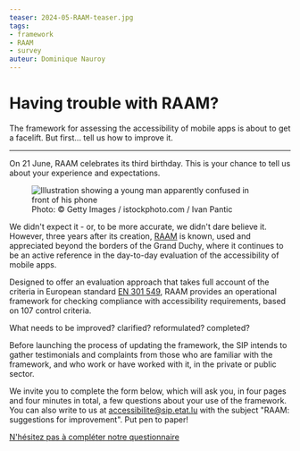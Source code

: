 ```yaml
---
teaser: 2024-05-RAAM-teaser.jpg
tags:
- framework
- RAAM
- survey
auteur: Dominique Nauroy
---
```


<hgroup>
	<h1>Having trouble with RAAM?</h1>
	<p>The framework for assessing the accessibility of mobile apps is about to get a facelift. But first... tell us how to improve it.</p>
</hgroup>
<hr>
<div class="intro">
    <p>On 21 June, RAAM celebrates its third birthday. This is your chance to tell us about your experience and expectations.</p>
</div>
<figure role="group" aria-label="Photo: Getty Images / istockphoto.com / Ivan Pantic" class="pic">
    <img src="../../../../content/fr/news/img/2024-05-RAAM.jpg" alt="Illustration showing a young man apparently confused in front of his phone">
    <figcaption>Photo: © Getty Images / istockphoto.com / Ivan Pantic</figcaption>
</figure>
<p>We didn't expect it - or, to be more accurate, we didn't dare believe it. However, three years after its creation, <a href="../raam1.1/index.html">RAAM</a> is known, used and appreciated beyond the borders of the Grand Duchy, where it continues to be an active reference in the day-to-day evaluation of the accessibility of mobile apps.</p>

<p>Designed to offer an evaluation approach that takes full account of the criteria in European standard <a href="https://www.etsi.org/deliver/etsi_en/301500_301599/301549/03.02.01_60/en_301549v030201p.pdf">EN 301 549</a>, RAAM provides an operational framework for checking compliance with accessibility requirements, based on 107 control criteria.</p>

<p>What needs to be improved? clarified? reformulated? completed?</p>

<p>Before launching the process of updating the framework, the SIP intends to gather testimonials and complaints from those who are familiar with the framework, and who work or have worked with it, in the private or public sector.</p>

<p>We invite you to complete the form below, which will ask you, in four pages and four minutes in total, a few questions about your use of the framework. You can also write to us at <a href="mailto:accessibilite@sip.etat.lu">accessibilite@sip.etat.lu</a> with the subject "RAAM: suggestions for improvement". Put pen to paper!</p>

<div lang="fr" style="max-width: 650px; margin: auto">
   <script type="module" >document.write('<script src="http' + ( ("https:" == document.location.protocol) ? "s" : "") + '://survey.alchemer.eu/s3/90710274/f03874603b4e?__no_style=true&__output=embedjs&__ref=' + escape(document.location.href) + '" type="module" ></scr' + 'ipt>');</script><noscript><a href=http://survey.alchemer.eu/s3/90710274/f03874603b4e?__no_style=true&?jsfallback=true>N'hésitez pas à compléter notre questionnaire</a></noscript><style>.sg-survey{display:none; }</style>
</div>

<style>
    h1.sg-title {
        font: normal 600 1.5em var(--article_font), sans-serif;
        margin: auto !important;
    }

    h2.sg-page-title {
        font: normal 600 1.2em var(--article_font), sans-serif !important;
    }

    form.sg-survey-form, div.sg-error-message, div.sg-question-set, div.sg-errors, input.sg-button , input.sg-next-button, legend.sg-question-title, legend.sg-question-legend {
        font-family: var(--article_font), sans-serif !important;
    }

    div.sg-progress-bar-inner {
        background-color: #333 !important;
    }

    div.sg-progress-bar-background {
        background-color: #aaa !important;
    }
</style>